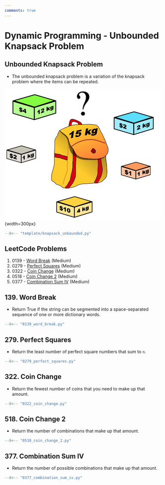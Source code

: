 ```yaml
---
comments: true
---
```


# Dynamic Programming - Unbounded Knapsack Problem

## Unbounded Knapsack Problem

-   The unbounded knapsack problem is a variation of the knapsack problem where the items can be repeated.

![knapsack01](../imgs/knapsack01.jpg){width=300px}

```python title="template/knapsack_unbounded.py"
--8<-- "template/knapsack_unbounded.py"
```

## LeetCode Problems

1. 0139 - [Word Break](https://leetcode.com/problems/word-break/) (Medium)
2. 0279 - [Perfect Squares](https://leetcode.com/problems/perfect-squares/) (Medium)
3. 0322 - [Coin Change](https://leetcode.com/problems/coin-change/) (Medium)
4. 0518 - [Coin Change 2](https://leetcode.com/problems/coin-change-2/) (Medium)
5. 0377 - [Combination Sum IV](https://leetcode.com/problems/combination-sum-iv/) (Medium)

## 139. Word Break

-   Return True if the string can be segmented into a space-separated sequence of one or more dictionary words.

```python
--8<-- "0139_word_break.py"
```

## 279. Perfect Squares

-   Return the least number of perfect square numbers that sum to `n`.

```python
--8<-- "0279_perfect_squares.py"
```

## 322. Coin Change

-   Return the fewest number of coins that you need to make up that amount.

```python
--8<-- "0322_coin_change.py"
```

## 518. Coin Change 2

-   Return the number of combinations that make up that amount.

```python
--8<-- "0518_coin_change_2.py"
```

## 377. Combination Sum IV

-   Return the number of possible combinations that make up that amount.

```python
--8<-- "0377_combination_sum_iv.py"
```
